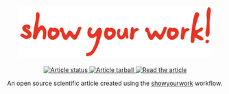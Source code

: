 <p align="center">
<a href="https://github.com/showyourwork/showyourwork">
<img width = "450" src="https://raw.githubusercontent.com/showyourwork/.github/main/images/showyourwork.png" alt="showyourwork"/>
</a>
<br>
<br>
<a href="https://github.com/farr/BrightSirenInclinationSystematics/actions/workflows/build.yml">
<img src="https://github.com/farr/BrightSirenInclinationSystematics/actions/workflows/build.yml/badge.svg?branch=main" alt="Article status"/>
</a>
<a href="https://github.com/farr/BrightSirenInclinationSystematics/raw/main-pdf/arxiv.tar.gz">
<img src="https://img.shields.io/badge/article-tarball-blue.svg?style=flat" alt="Article tarball"/>
</a>
<a href="https://github.com/farr/BrightSirenInclinationSystematics/raw/main-pdf/ms.pdf">
<img src="https://img.shields.io/badge/article-pdf-blue.svg?style=flat" alt="Read the article"/>
</a>
</p>

An open source scientific article created using the [showyourwork](https://github.com/showyourwork/showyourwork) workflow.
